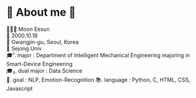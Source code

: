 # 👑 About me 👑
🙋🏻‍♀️ Moon Eesun<br>
🎂 2000.10.18<br>
🏡 Gwangjin-gu, Seoul, Korea<br>
🏫 Sejong.Univ<br>
🎓¹. major : Department of Intelligent Mechanical Engineering majoring in Smart-Device Engineering<br>
🎓₂. dual major : Data Science<br>
🎯. goal : NLP, Emotion-Recognition
📚. language : Python, C, HTML, CSS, Javascript


<!---
MoonEeSun/MoonEeSun is a ✨ special ✨ repository because its `README.md` (this file) appears on your GitHub profile.
You can click the Preview link to take a look at your changes.
--->
